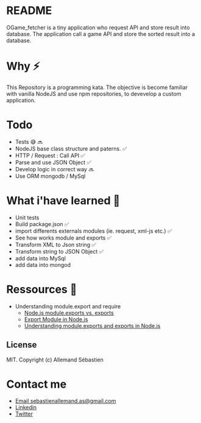 # README
OGame_fetcher is a tiny application who request API and store result into database. The application call a game API and store the sorted result into a database.

# Why ⚡️
This Repository is a programming kata.
The objective is become familiar with vanilla NodeJS and use npm repositories, to devevelop a custom application.

# Todo
- Tests 😅 🔜
- NodeJS base class structure and paterns. ✅
- HTTP / Request : Call API ✅
- Parse and use JSON Object ✅
- Develop logic in correct way 🔜
- Use ORM mongodb / MySql



# What i'have learned 🚀
- Unit tests
- Build package.json ✅
- import differents externals modules (ie. request, xml-js etc.) ✅
- See how works module and exports ✅
- Transform XML to Json string ✅
- Transform string to JSON Object ✅
- add data into MySql
- add data into mongod

# Ressources 📖
- Understanding module.export and require
  - [Node.js module.exports vs. exports](https://medium.freecodecamp.org/node-js-module-exports-vs-exports-ec7e254d63ac)
   - [Export Module in Node.js](http://www.tutorialsteacher.com/nodejs/nodejs-module-exports)
   - [Understanding module.exports and exports in Node.js](https://www.sitepoint.com/understanding-module-exports-exports-node-js/)


## License
MIT. Copyright (c) Allemand Sébastien

# Contact me
- [Email sebastienallemand.as@gmail.com](mailto:sebastienallemand.as@gmail.com)
- [Linkedin](https://www.linkedin.com/in/sebastien-allemand-56349026/)
- [Twitter](http://twitter.com/allema_s)